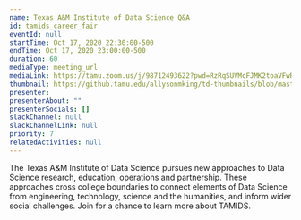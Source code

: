 ```yaml
---
name: Texas A&M Institute of Data Science Q&A
id: tamids_career_fair
eventId: null
startTime: Oct 17, 2020 22:30:00-500
endTime: Oct 17, 2020 23:00:00-500
duration: 60
mediaType: meeting_url
mediaLink: https://tamu.zoom.us/j/98712493622?pwd=RzRqSUVMcFJMK2toaVFwR0JtM25ndz09
thumbnail: https://github.tamu.edu/allysonmking/td-thumbnails/blob/master/tamids_logo.png?raw=true
presenter: 
presenterAbout: ""
presenterSocials: []
slackChannel: null
slackChannelLink: null
priority: 7
relatedActivities: null
---
```

The Texas A&M Institute of Data Science pursues new approaches to Data Science research, education, operations and partnership. These approaches cross college boundaries to connect elements of Data Science from engineering, technology, science and the humanities, and inform wider social challenges. Join for a chance to learn more about TAMIDS.
